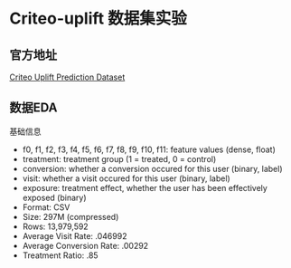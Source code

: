 # Criteo-uplift 数据集实验

## 官方地址

[Criteo Uplift Prediction Dataset](https://ailab.criteo.com/criteo-uplift-prediction-dataset/)

## 数据EDA

基础信息
- f0, f1, f2, f3, f4, f5, f6, f7, f8, f9, f10, f11: feature values (dense, float)
- treatment: treatment group (1 = treated, 0 = control)
- conversion: whether a conversion occured for this user (binary, label)
- visit: whether a visit occured for this user (binary, label)
- exposure: treatment effect, whether the user has been effectively exposed (binary)
- Format: CSV
- Size: 297M (compressed)
- Rows: 13,979,592
- Average Visit Rate: .046992
- Average Conversion Rate: .00292
- Treatment Ratio: .85


